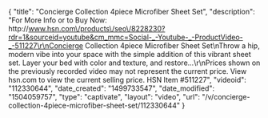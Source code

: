 {
    "title": "Concierge Collection 4piece Microfiber Sheet Set",
    "description": "For More Info or to Buy Now: http:\/\/www.hsn.com\/products\/seo\/8228230?rdr=1&sourceid=youtube&cm_mmc=Social-_-Youtube-_-ProductVideo-_-511227\r\nConcierge Collection 4piece Microfiber Sheet Set\nThrow a hip, modern vibe into your space with the simple addition of this vibrant sheet set. Layer your bed with color and texture, and restore...\r\nPrices shown on the previously recorded video may not represent the current price.  View hsn.com to view the current selling price. HSN Item #511227",
    "videoid": "112330644",
    "date_created": "1499733547",
    "date_modified": "1504059757",
    "type": "captivate",
    "layout": "video",
    "url": "\/v\/concierge-collection-4piece-microfiber-sheet-set\/112330644"
}